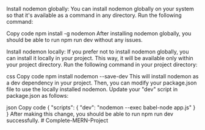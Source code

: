 Install nodemon globally: You can install nodemon globally on your system so that it's available as a command in any directory. Run the following command:

Copy code
npm install -g nodemon
After installing nodemon globally, you should be able to run npm run dev without any issues.

Install nodemon locally: If you prefer not to install nodemon globally, you can install it locally in your project. This way, it will be available only within your project directory. Run the following command in your project directory:

css
Copy code
npm install nodemon --save-dev
This will install nodemon as a dev dependency in your project. Then, you can modify your package.json file to use the locally installed nodemon. Update your "dev" script in package.json as follows:

json
Copy code
{
"scripts": {
"dev": "nodemon --exec babel-node app.js"
}
}
After making this change, you should be able to run npm run dev successfully.
#   C o m p l e t e - M E R N - P r o j e c t  
 